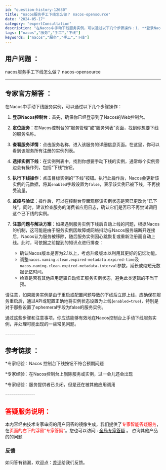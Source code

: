 ```yaml
---
id: "question-history-12680"
title: "nacos服务手工下线怎么做？ nacos-opensource"
date: "2024-05-17"
category: "expertConsultation"
description: "在Nacos中手动下线服务实例，可以通过以下几个步骤操作：1. **登录Nacos控制台**：首先，确保你已经登录到了Nacos的Web控制台。2. **定位服务**：在Nacos控制台的“服务管理”或“服务列表”页面，找到你想要下线的服务名称。3. **查看服务详情**：点击服务名称，进入该服务的"
tags: ["nacos","服务","手工","下线"]
keywords: ["nacos","服务","手工","下线"]
---
```


## 用户问题 ： 
 nacos服务手工下线怎么做？ nacos-opensource 

---------------
## 专家官方解答 ：

在Nacos中手动下线服务实例，可以通过以下几个步骤操作：

1. **登录Nacos控制台**：首先，确保你已经登录到了Nacos的Web控制台。

2. **定位服务**：在Nacos控制台的“服务管理”或“服务列表”页面，找到你想要下线的服务名称。

3. **查看服务详情**：点击服务名称，进入该服务的详细信息页面。在这里，你可以看到该服务所有注册的实例列表。

4. **选择实例下线**：在实例列表中，找到你想要手动下线的实例，通常每个实例旁边会有操作列，包括“下线”按钮。

5. **执行下线操作**：点击目标实例的“下线”按钮。执行此操作后，Nacos会更新该实例的元数据，将其`enabled`字段设置为`false`，表示该实例已被下线，不再接受流量。

6. **监控与验证**：操作后，可以在控制台界面观察该实例状态是否已更改为“已下线”。同时，建议检查服务的消费者应用日志，确认它们是否已不再尝试调用这个已下线的实例。

7. **注意问题与解决方案**：如果遇到服务实例下线后自动上线的问题，根据Nacos的机制，这可能是由于服务实例因故障或网络抖动与Nacos服务端断开连接后，Nacos认为服务被移除，随后服务实例因心跳恢复或重新注册而自动上线。此时，可依据之前提到的知识点进行排查：
   - 确认Nacos版本是否为2.1以上，考虑升级版本以利用其更好的记忆功能。
   - 调整`nacos.naming.clean.expired-metadata.expired-time`及`nacos.naming.clean.expired-metadata.interval`参数，延长或缩短元数据记忆时间。
   - 检查是否有其他应用逻辑自动修正服务实例状态，避免此类逻辑的不当干预。

请注意，如果服务实例是由于重启或配置问题导致的下线后立即上线，应确保在服务重启后，通过API或配置正确地将实例状态设置为上线(`enabled=true`)，特别是对于那些设置了ephemeral字段为false的服务实例。

通过这些步骤和注意事项，你应该能够有效地在Nacos控制台上手动下线服务实例，并处理可能出现的一些常见问题。


<font color="#949494">---------------</font> 


## 参考链接 ：

*专家经验：Nacos 控制台下线按钮不符合预期问题 
 
 *专家经验：在Nacos控制台上删除服务或实例，过一会儿还会出现 
 
 *专家经验：服务提供者已关闭，但是还在被其他应用调用 


 <font color="#949494">---------------</font> 
 


## <font color="#FF0000">答疑服务说明：</font> 

本内容经由技术专家审阅的用户问答的镜像生成，我们提供了<font color="#FF0000">专家智能答疑服务</font>，在<font color="#FF0000">页面的右下的浮窗”专家答疑“</font>。您也可以访问 : [全局专家答疑](https://opensource.alibaba.com/chatBot) 。 咨询其他产品的的问题

### 反馈
如问答有错漏，欢迎点：[差评](https://ai.nacos.io/user/feedbackByEnhancerGradePOJOID?enhancerGradePOJOId=13849)给我们反馈。
